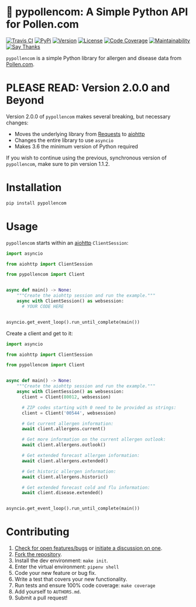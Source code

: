 # 🌼 pypollencom: A Simple Python API for Pollen.com

[![Travis CI](https://travis-ci.org/bachya/pypollencom.svg?branch=master)](https://travis-ci.org/bachya/pypollencom)
[![PyPi](https://img.shields.io/pypi/v/pypollencom.svg)](https://pypi.python.org/pypi/pypollencom)
[![Version](https://img.shields.io/pypi/pyversions/pypollencom.svg)](https://pypi.python.org/pypi/pypollencom)
[![License](https://img.shields.io/pypi/l/pypollencom.svg)](https://github.com/bachya/pypollencom/blob/master/LICENSE)
[![Code Coverage](https://codecov.io/gh/bachya/pypollencom/branch/master/graph/badge.svg)](https://codecov.io/gh/bachya/pypollencom)
[![Maintainability](https://api.codeclimate.com/v1/badges/71eb642c735e33adcdfc/maintainability)](https://codeclimate.com/github/bachya/pypollencom/maintainability)
[![Say Thanks](https://img.shields.io/badge/SayThanks-!-1EAEDB.svg)](https://saythanks.io/to/bachya)

`pypollencom` is a simple Python library for allergen and disease data from
[Pollen.com](http://www.pollen.com/).

# PLEASE READ: Version 2.0.0 and Beyond

Version 2.0.0 of `pypollencom` makes several breaking, but necessary changes:

* Moves the underlying library from
  [Requests](http://docs.python-requests.org/en/master/) to
  [aiohttp](https://aiohttp.readthedocs.io/en/stable/)
* Changes the entire library to use `asyncio`
* Makes 3.6 the minimum version of Python required

If you wish to continue using the previous, synchronous version of
`pypollencom`, make sure to pin version 1.1.2.

# Installation

```python
pip install pypollencom
```

# Usage

`pypollencom` starts within an
[aiohttp](https://aiohttp.readthedocs.io/en/stable/) `ClientSession`:

```python
import asyncio

from aiohttp import ClientSession

from pypollencom import Client


async def main() -> None:
    """Create the aiohttp session and run the example."""
    async with ClientSession() as websession:
      # YOUR CODE HERE


asyncio.get_event_loop().run_until_complete(main())
```

Create a client and get to it:

```python
import asyncio

from aiohttp import ClientSession

from pypollencom import Client


async def main() -> None:
    """Create the aiohttp session and run the example."""
    async with ClientSession() as websession:
      client = Client(80012, websession)

      # ZIP codes starting with 0 need to be provided as strings:
      client = Client('00544', websession)

      # Get current allergen information:
      await client.allergens.current()

      # Get more information on the current allergen outlook:
      await client.allergens.outlook()

      # Get extended forecast allergen information:
      await client.allergens.extended()

      # Get historic allergen information:
      await client.allergens.historic()

      # Get extended forecast cold and flu information:
      await client.disease.extended()


asyncio.get_event_loop().run_until_complete(main())
```

# Contributing

1. [Check for open features/bugs](https://github.com/bachya/pypollencom/issues)
  or [initiate a discussion on one](https://github.com/bachya/pypollencom/issues/new).
2. [Fork the repository](https://github.com/bachya/pypollencom/fork).
3. Install the dev environment: `make init`.
4. Enter the virtual environment: `pipenv shell`
5. Code your new feature or bug fix.
6. Write a test that covers your new functionality.
7. Run tests and ensure 100% code coverage: `make coverage`
8. Add yourself to `AUTHORS.md`.
9. Submit a pull request!
